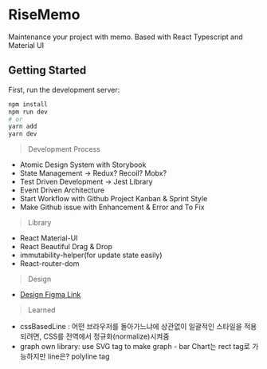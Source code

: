 # RiseMemo

Maintenance your project with memo. Based with React Typescript and Material UI

## Getting Started

First, run the development server:

```bash
npm install
npm run dev
# or
yarn add
yarn dev
```

> Development Process

- Atomic Design System with Storybook
- State Management -> Redux? Recoil? Mobx?
- Test Driven Development -> Jest Library
- Event Driven Architecture
- Start Workflow with Github Project Kanban & Sprint Style
- Make Github issue with Enhancement & Error and To Fix

> Library

- React Material-UI
- React Beautiful Drag & Drop
- immutability-helper(for update state easily)
- React-router-dom

> Design

- [Design Figma Link](https://www.figma.com/file/UseUiYSjf0aLjAQJIpoOhw/RiseOfMemo?node-id=0%3A)

> Learned

- cssBasedLine : 어떤 브라우저를 돌아가느냐에 상관없이 일괄적인 스타일을 적용되려면, CSS를 전역에서 정규화(normalize)시켜줌
- graph own library: use SVG tag to make graph
      - bar Chart는 rect tag로 가능하지만 line은? polyline tag